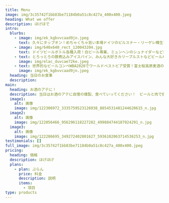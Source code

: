 ```yaml
---
title: Menu
image: img/3c35742f1bb83be71184b0a51c8c427a_400x400.jpeg
heading: What we offer
description: ほげほで
intro:
  blurbs:
    - image: img/ek_kgbvvcaad9jn.jpeg
      text: 久々にタップオン！めちゃくちゃ旨い本場ドイツのピルスナー・リーゲレ樽生です。ぜひマースジョッキでお楽しみください！
    - image: img/640x640_rect_120043204.jpg
      text: ドイツビールボトル各種入荷！白ビール専業、ミュンヘンのシュナイダーなど多彩なドイツビール入荷してます
    - text: とろっとろの豚煮込みアイスバイン、みんな大好きカリーブルストなどビールが進むドイツ料理
      image: img/elac_duvcae72ke.jpeg
    - text: 世界的なビールコンペWBA2020でワールドベストビア受賞！富士桜高原麦酒のゆずヴァイツェン樽生、１樽限定入荷売り切れ御免です！
      image: img/ek_kgbvvcaad9jn.jpeg
  heading: 当日のお食事
  description: 　
main:
  heading: お酒のアテに！
  description: 当日はお酒のアテに自慢の燻製、食べていってください！　ビールと肉で優勝！
  image1:
    alt: 画像
    image: img/122306972_3335759523126938_8854531481244620615_n.jpg
  image2:
    alt: 画像
    image: img/122056466_956296118227282_499884744187024291_n.jpg
  image3:
    alt: 画像
    image: img/122286695_349272402801627_5936102063714536253_n.jpg
testimonials: []
full_image: img/3c35742f1bb83be71184b0a51c8c427a_400x400.jpeg
pricing:
  heading: 価格
  description: ほげほげ
  plans:
    - plan: ぷらん
      price: 料金
      description: 説明
      items:
        - 項目
type: products
---
```

